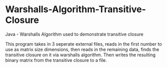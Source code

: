 # Warshalls-Algorithm-Transitive-Closure
Java - Warshalls Algorithm used to demonstrate transitive closure

This program takes in 3 seperate external files, reads in the first number
to use as matrix size dimensions, then reads in the remaining data,
finds the transitive closure on it via warshalls algorithm.
Then writes the resulting binary matrix from the transitive closure to a file.
